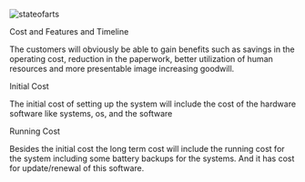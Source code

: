 ![stateofarts](https://user-images.githubusercontent.com/61642281/143288659-91849104-4ac7-4e58-8234-1ed68d614ac8.png)

Cost and Features and Timeline

The customers will obviously be able to gain benefits such as savings in the operating cost, reduction in the paperwork, better utilization of human resources and more presentable image increasing goodwill.

Initial Cost

The initial cost of setting up the system will include the cost of the hardware software like systems, os, and the software

Running Cost

Besides the initial cost the long term cost will include the running cost for the system including some battery backups for the systems. And it has cost for update/renewal of this software.
